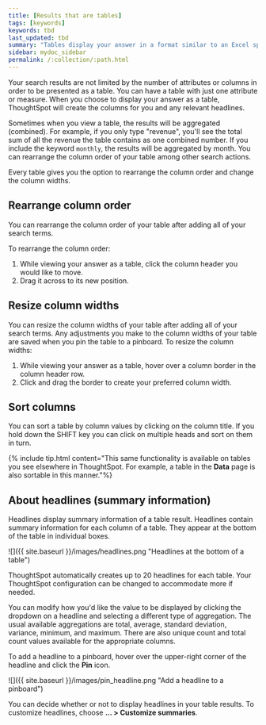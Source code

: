 ```yaml
---
title: [Results that are tables]
tags: [keywords]
keywords: tbd
last_updated: tbd
summary: "Tables display your answer in a format similar to an Excel spreadsheet."
sidebar: mydoc_sidebar
permalink: /:collection/:path.html
---
```

Your search results are not limited by the number of attributes or columns in
order to be presented as a table. You can have a table with just one attribute
or measure. When you choose to display your answer as a table, ThoughtSpot will
create the columns for you and any relevant headlines.

Sometimes when you view a table, the results will be aggregated (combined). For
example, if you only type "revenue", you'll see the total sum of all the revenue
the table contains as one combined number. If you include the keyword `monthly`,
the results will be aggregated by month. You can rearrange the column order of
your table among other search actions.

Every table gives you the option to rearrange the column order and change the
column widths.

## Rearrange column order

You can rearrange the column order of your table after adding all of your search terms.

To rearrange the column order:

1. While viewing your answer as a table, click the column header you would like to move.
2. Drag it across to its new position.

## Resize column widths

You can resize the column widths of your table after adding all of your search
terms. Any adjustments you make to the column widths of your table are saved
when you pin the table to a pinboard. To resize the column widths:

1. While viewing your answer as a table, hover over a column border in the column header row.
2. Click and drag the border to create your preferred column width.

## Sort columns

You can sort a table by column values by clicking on the column title. If you
hold down the SHIFT key you can click on multiple heads and sort on them in
turn.

{% include tip.html content="This same functionality is available on tables you
see elsewhere in ThoughtSpot. For example, a table in the **Data** page is also
sortable in this manner."%}

## About headlines (summary information)

Headlines display summary information of a table result. Headlines contain
summary information for each column of a table. They appear at the bottom of the
table in individual boxes.

 ![]({{ site.baseurl }}/images/headlines.png "Headlines at the bottom of a table")

ThoughtSpot automatically creates up to 20 headlines for each table. Your
ThoughtSpot configuration can be changed to accommodate more if needed.

You can modify how you'd like the value to be displayed by clicking the dropdown
on a headline and selecting a different type of aggregation. The usual available
aggregations are total, average, standard deviation, variance, minimum, and
maximum. There are also unique count and total count values available for the
appropriate columns.

To add a headline to a pinboard, hover over the upper-right corner of the headline and click the **Pin** icon.

 ![]({{ site.baseurl }}/images/pin_headline.png "Add a headline to a pinboard")

 You can decide whether or not to display headlines in your table results. To
 customize headlines, choose **... > Customize summaries**.
